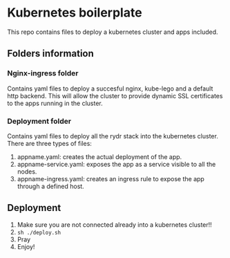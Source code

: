 # Kubernetes boilerplate

This repo contains files to deploy a kubernetes cluster and apps included.

## Folders information

### Nginx-ingress folder

Contains yaml files to deploy a succesful nginx, kube-lego and a default http backend. This will allow the cluster to provide dynamic SSL certificates to the apps running in the cluster.

### Deployment folder

Contains yaml files to deploy all the rydr stack into the kubernetes cluster. There are three types of files: 

1. appname.yaml: creates the actual deployment of the app.
2. appname-service.yaml: exposes the app as a service visible to all the nodes.
3. appname-ingress.yaml: creates an ingress rule to expose the app through a defined host.

## Deployment

1. Make sure you are not connected already into a kubernetes cluster!!
2. ```sh ./deploy.sh```
3. Pray
4. Enjoy!